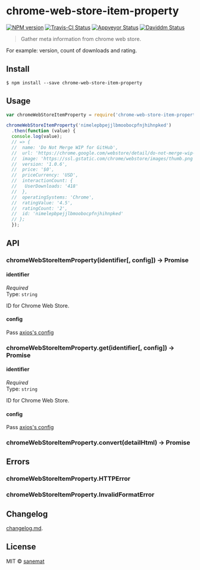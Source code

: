 # chrome-web-store-item-property

[![NPM version][npm-image]][npm-url] [![Travis-CI Status][travis-image]][travis-url] [![Appveyor Status][appveyor-image]][appveyor-url] [![Daviddm Status][daviddm-image]][daviddm-url]

> Gather meta information from chrome web store.

For example: version, count of downloads and rating.


## Install

```
$ npm install --save chrome-web-store-item-property
```


## Usage

```js
var chromeWebStoreItemProperty = require('chrome-web-store-item-property');

chromeWebStoreItemProperty('nimelepbpejjlbmoobocpfnjhihnpked')
  .then(function (value) {
  console.log(value);
  // => {
  //  name: 'Do Not Merge WIP for GitHub',
  //  url: 'https://chrome.google.com/webstore/detail/do-not-merge-wip-for-gith/nimelepbpejjlbmoobocpfnjhihnpked',
  //  image: 'https://ssl.gstatic.com/chrome/webstore/images/thumb.png',
  //  version: '1.0.6',
  //  price: '$0',
  //  priceCurrency: 'USD',
  //  interactionCount: {
  //   UserDownloads: '418'
  //  },
  //  operatingSystems: 'Chrome',
  //  ratingValue: '4.5',
  //  ratingCount: '2',
  //  id: 'nimelepbpejjlbmoobocpfnjhihnpked'
  // };
  });
```



## API

### chromeWebStoreItemProperty(identifier[, config]) -> Promise

#### identifier

*Required*  
Type: `string`

ID for Chrome Web Store.


#### config

Pass [axios's config](https://github.com/mzabriskie/axios#request-api)


### chromeWebStoreItemProperty.get(identifier[, config]) -> Promise


#### identifier

*Required*  
Type: `string`

ID for Chrome Web Store.


#### config

Pass [axios's config](https://github.com/mzabriskie/axios#request-api)


### chromeWebStoreItemProperty.convert(detailHtml) -> Promise


## Errors

### chromeWebStoreItemProperty.HTTPError

### chromeWebStoreItemProperty.InvalidFormatError


## Changelog

[changelog.md](./changelog.md).


## License

MIT © [sanemat](http://sane.jp)


[travis-url]: https://travis-ci.org/pandawing/node-chrome-web-store-item-property
[travis-image]: https://img.shields.io/travis/pandawing/node-chrome-web-store-item-property/master.svg?style=flat-square&label=travis
[appveyor-url]: https://ci.appveyor.com/project/sanemat/node-chrome-web-store-item-property/branch/master
[appveyor-image]: https://img.shields.io/appveyor/ci/sanemat/node-chrome-web-store-item-property/master.svg?style=flat-square&label=appveyor
[npm-url]: https://npmjs.org/package/chrome-web-store-item-property
[npm-image]: https://img.shields.io/npm/v/chrome-web-store-item-property.svg?style=flat-square
[daviddm-url]: https://david-dm.org/pandawing/node-chrome-web-store-item-property
[daviddm-image]: https://img.shields.io/david/pandawing/node-chrome-web-store-item-property.svg?style=flat-square
